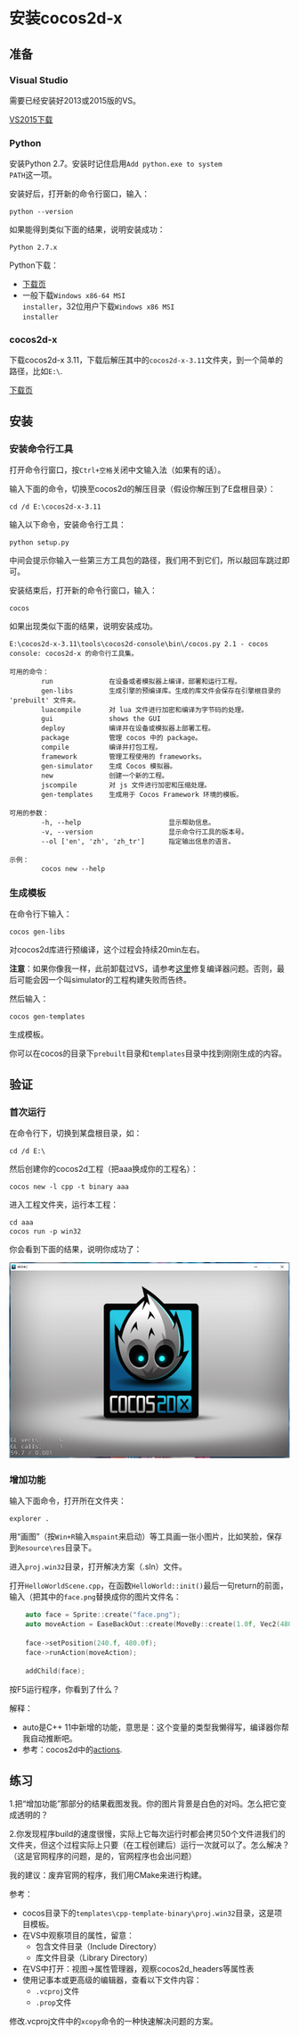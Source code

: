 # 安装cocos2d-x

## 准备

### Visual Studio

需要已经安装好2013或2015版的VS。

[VS2015下载](https://www.microsoft.com/zh-CN/download/details.aspx?id=48146)

### Python

安装Python 2.7。安装时记住启用<code>Add python.exe to system PATH</code>这一项。

安装好后，打开新的命令行窗口，输入：

```
python --version
```

如果能得到类似下面的结果，说明安装成功：

```
Python 2.7.x
```

Python下载：

- [下载页](https://www.python.org/downloads/release/python-2711/)
- 一般下载<code>Windows x86-64 MSI installer</code>，32位用户下载<code>Windows x86 MSI installer</code>

### cocos2d-x

下载cocos2d-x 3.11，下载后解压其中的<code>cocos2d-x-3.11</code>文件夹，到一个简单的路径，比如<code>E:\\</code>.

[下载页](http://cocos2d-x.org/download)

## 安装

### 安装命令行工具

打开命令行窗口，按<code>Ctrl+空格</code>关闭中文输入法（如果有的话）。

输入下面的命令，切换至cocos2d的解压目录（假设你解压到了E盘根目录）：

```
cd /d E:\cocos2d-x-3.11
```

输入以下命令，安装命令行工具：

```
python setup.py
```

中间会提示你输入一些第三方工具包的路径，我们用不到它们，所以敲回车跳过即可。

安装结束后，打开新的命令行窗口，输入：

```
cocos
```

如果出现类似下面的结果，说明安装成功。

```
E:\cocos2d-x-3.11\tools\cocos2d-console\bin\/cocos.py 2.1 - cocos console: cocos2d-x 的命令行工具集。

可用的命令：
        run              在设备或者模拟器上编译，部署和运行工程。
        gen-libs         生成引擎的预编译库。生成的库文件会保存在引擎根目录的 'prebuilt' 文件夹。
        luacompile       对 lua 文件进行加密和编译为字节码的处理。
        gui              shows the GUI
        deploy           编译并在设备或模拟器上部署工程。
        package          管理 cocos 中的 package。
        compile          编译并打包工程。
        framework        管理工程使用的 frameworks。
        gen-simulator    生成 Cocos 模拟器。
        new              创建一个新的工程。
        jscompile        对 js 文件进行加密和压缩处理。
        gen-templates    生成用于 Cocos Framework 环境的模板。

可用的参数：
        -h, --help                      显示帮助信息。
        -v, --version                   显示命令行工具的版本号。
        --ol ['en', 'zh', 'zh_tr']      指定输出信息的语言。

示例：
        cocos new --help
```

### 生成模板

在命令行下输入：

```
cocos gen-libs
```

对cocos2d库进行预编译，这个过程会持续20min左右。

**注意**：如果你像我一样，此前卸载过VS，请参考[这里](http://stackoverflow.com/questions/8497931/msbuild-does-not-contain-a-value-for-the-vctargetspath-property)修复编译器问题。否则，最后可能会因一个叫simulator的工程构建失败而告终。

然后输入：

```
cocos gen-templates
```

生成模板。

你可以在cocos的目录下<code>prebuilt</code>目录和<code>templates</code>目录中找到刚刚生成的内容。

## 验证

### 首次运行

在命令行下，切换到某盘根目录，如：

```
cd /d E:\
```

然后创建你的cocos2d工程（把aaa换成你的工程名）：

```
cocos new -l cpp -t binary aaa
```

进入工程文件夹，运行本工程：

```
cd aaa
cocos run -p win32
```

你会看到下面的结果，说明你成功了：

![Hello World Screenshot](screenshot_helloworld.png)

### 增加功能

输入下面命令，打开所在文件夹：

```
explorer .
```

用“画图”（按<code>Win+R</code>输入<code>mspaint</code>来启动）等工具画一张小图片，比如笑脸，保存到<code>Resource\res</code>目录下。

进入<code>proj.win32</code>目录，打开解决方案（.sln）文件。

打开<code>HelloWorldScene.cpp</code>，在函数<code>HelloWorld::init()</code>最后一句return的前面，输入（把其中的<code>face.png</code>替换成你的图片文件名：

```c
	auto face = Sprite::create("face.png");
	auto moveAction = EaseBackOut::create(MoveBy::create(1.0f, Vec2(480.0f, 0.0f)));

	face->setPosition(240.f, 480.0f);
	face->runAction(moveAction);

	addChild(face);
```

按F5运行程序，你看到了什么？

解释：

- auto是C++ 11中新增的功能，意思是：这个变量的类型我懒得写，编译器你帮我自动推断吧。
- 参考：cocos2d中的[actions](http://cocos2d-x.org/docs/programmers-guide/4/index.html).

## 练习

1.把“增加功能”那部分的结果截图发我。你的图片背景是白色的对吗。怎么把它变成透明的？

2.你发现程序build的速度很慢，实际上它每次运行时都会拷贝50个文件进我们的文件夹，但这个过程实际上只要（在工程创建后）运行一次就可以了。怎么解决？（这是官网程序的问题，是的，官网程序也会出问题）

我的建议：废弃官网的程序，我们用CMake来进行构建。

参考：

- cocos目录下的<code>templates\cpp-template-binary\proj.win32</code>目录，这是项目模板。
- 在VS中观察项目的属性，留意：
  - 包含文件目录（Include Directory）
  - 库文件目录（Library Directory）
- 在VS中打开：视图→属性管理器，观察cocos2d\_headers等属性表
- 使用记事本或更高级的编辑器，查看以下文件内容：
  - <code>.vcproj</code>文件
  - <code>.prop</code>文件

修改.vcproj文件中的<code>xcopy</code>命令的一种快速解决问题的方案。
